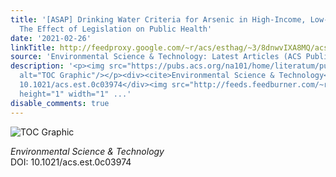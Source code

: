 ```yaml
---
title: '[ASAP] Drinking Water Criteria for Arsenic in High-Income, Low-Dose Countries:
  The Effect of Legislation on Public Health'
date: '2021-02-26'
linkTitle: http://feedproxy.google.com/~r/acs/esthag/~3/8dnwvIXA8MQ/acs.est.0c03974
source: 'Environmental Science & Technology: Latest Articles (ACS Publications)'
description: '<p><img src="https://pubs.acs.org/na101/home/literatum/publisher/achs/journals/content/esthag/0/esthag.ahead-of-print/acs.est.0c03974/20210226/images/medium/es0c03974_0005.gif"
  alt="TOC Graphic"/></p><div><cite>Environmental Science & Technology</cite></div><div>DOI:
  10.1021/acs.est.0c03974</div><img src="http://feeds.feedburner.com/~r/acs/esthag/~4/8dnwvIXA8MQ"
  height="1" width="1" ...'
disable_comments: true
---
```

<p><img src="https://pubs.acs.org/na101/home/literatum/publisher/achs/journals/content/esthag/0/esthag.ahead-of-print/acs.est.0c03974/20210226/images/medium/es0c03974_0005.gif" alt="TOC Graphic"/></p><div><cite>Environmental Science & Technology</cite></div><div>DOI: 10.1021/acs.est.0c03974</div><img src="http://feeds.feedburner.com/~r/acs/esthag/~4/8dnwvIXA8MQ" height="1" width="1" ...